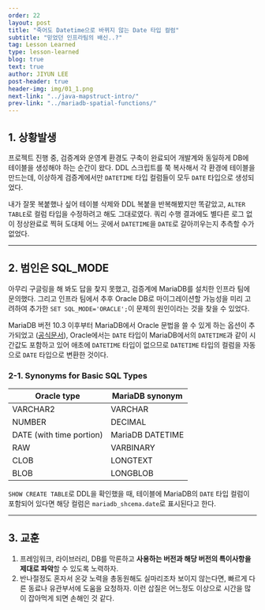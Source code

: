 ```yaml
---
order: 22
layout: post
title: "죽어도 Datetime으로 바뀌지 않는 Date 타입 컬럼"
subtitle: "믿었던 인프라팀의 배신..?"
tag: Lesson Learned
type: lesson-learned
blog: true
text: true
author: JIYUN LEE
post-header: true
header-img: img/01_1.png
next-link: "../java-mapstruct-intro/"
prev-link: "../mariadb-spatial-functions/"
---
```


## 1. 상황발생

프로젝트 진행 중, 검증계와 운영계 환경도 구축이 완료되어 개발계와 동일하게 DB에 테이블을 생성해야 하는 순간이 왔다. DDL 스크립트를 쭉 복사해서 각 환경에 테이블을 만드는데, 이상하게 검증계에서만 `DATETIME` 타입 컬럼들이 모두 `DATE` 타입으로 생성되었다.

내가 잘못 복붙했나 싶어 테이블 삭제와 DDL 복붙을 반복해봤지만 똑같았고, `ALTER TABLE`로 컬럼 타입을 수정하려고 해도 그대로였다. 쿼리 수행 결과에도 별다른 로그 없이 정상완료로 찍혀 도대체 어느 곳에서 `DATETIME`을 `DATE`로 갈아끼우는지 추측할 수가 없었다.

---

## 2. 범인은 SQL_MODE

아무리 구글링을 해 봐도 답을 찾지 못했고, 검증계에 MariaDB를 설치한 인프라 팀에 문의했다. 그리고 인프라 팀에서 추후 Oracle DB로 마이그레이션할 가능성을 미리 고려하여 추가한 `SET SQL_MODE='ORACLE';`이 문제의 원인이라는 것을 찾을 수 있었다.

MariaDB 버전 10.3 이후부터 MariaDB에서 Oracle 문법을 쓸 수 있게 하는 옵션이 추가되었고 ([공식문서](https://mariadb.com/kb/en/sql_modeoracle/)), Oracle에서는 `DATE` 타입이 MariaDB에서의 `DATETIME`과 같이 시간값도 포함하고 있어 애초에 `DATETIME` 타입이 없으므로 `DATETIME` 타입의 컬럼을 자동으로 `DATE` 타입으로 변환한 것이다.

### 2-1. Synonyms for Basic SQL Types

<table class="uk-table-small uk-table style-2 uk-table-striped uk-text-center">
    <thead>
        <tr>
            <th style="text-align: center;">Oracle type</th>
            <th style="text-align: center;">MariaDB synonym</th>
        </tr>
    </thead>
    <tbody>
        <tr>
            <td>VARCHAR2</td>
            <td>VARCHAR</td>
        </tr>
        <tr>
            <td>NUMBER</td>
            <td>DECIMAL</td>
        </tr>
        <tr>
            <td>DATE (with time portion)</td>
            <td>MariaDB DATETIME</td>
        </tr>
        <tr>
            <td>RAW</td>
            <td>VARBINARY</td>
        </tr>
        <tr>
            <td>CLOB</td>
            <td>LONGTEXT</td>
        </tr>
        <tr>
            <td>BLOB</td>
            <td>LONGBLOB</td>
        </tr>
    </tbody>
</table>

`SHOW CREATE TABLE`로 DDL을 확인했을 때, 테이블에 MariaDB의 `DATE` 타입 컬럼이 포함되어 있다면 해당 컬럼은 `mariadb_shcema.date`로 표시된다고 한다.

---

## 3. 교훈

1. 프레임워크, 라이브러리, DB를 막론하고 **사용하는 버전과 해당 버전의 특이사항을 제대로 파악**할 수 있도록 노력하자.
2. 반나절정도 혼자서 온갖 노력을 총동원해도 실마리조차 보이지 않는다면, 빠르게 다른 동료나 유관부서에 도움을 요청하자. 이런 삽질은 어느정도 이상으로 시간을 많이 잡아먹게 되면 손해인 것 같다.